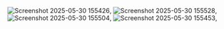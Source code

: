 ![Screenshot 2025-05-30 155426](https://github.com/user-attachments/assets/32e1905b-bbb2-40e9-be06-50f62e26e9ef),
![Screenshot 2025-05-30 155528](https://github.com/user-attachments/assets/aee4e48e-dd1d-4590-bfca-ce674579ac9b),
![Screenshot 2025-05-30 155504](https://github.com/user-attachments/assets/7b843204-5622-466a-8781-2d53c089e531),
![Screenshot 2025-05-30 155453](https://github.com/user-attachments/assets/d508f630-5a27-454b-a404-bee16a3be42e),




